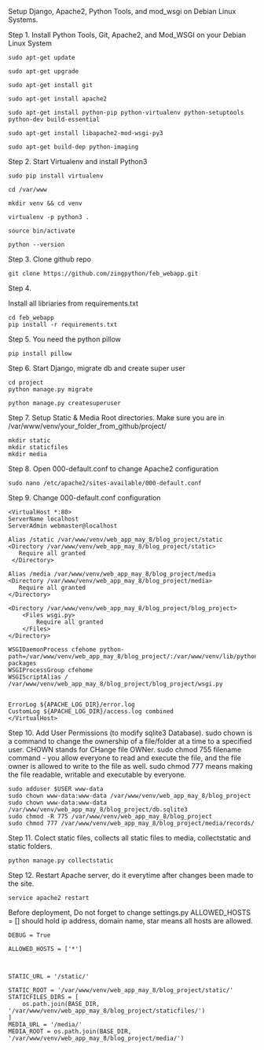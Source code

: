 Setup Django, Apache2, Python Tools, and mod_wsgi on Debian Linux Systems.

Step 1. Install Python Tools, Git, Apache2, and Mod_WSGI on your Debian Linux System

```
sudo apt-get update

sudo apt-get upgrade

sudo apt-get install git

sudo apt-get install apache2

sudo apt-get install python-pip python-virtualenv python-setuptools python-dev build-essential

sudo apt-get install libapache2-mod-wsgi-py3

sudo apt-get build-dep python-imaging

```

Step 2. Start Virtualenv and install Python3
```
sudo pip install virtualenv 

cd /var/www

mkdir venv && cd venv

virtualenv -p python3 .

source bin/activate

python --version
```

Step 3. Clone github repo
```
git clone https://github.com/zingpython/feb_webapp.git

```

Step 4.

Install all libriaries from requirements.txt
```
cd feb_webapp
pip install -r requirements.txt
```

Step 5.
You need the python pillow
```
pip install pillow
```

Step 6.
Start Django, migrate db and create super user
```
cd project
python manage.py migrate

python manage.py createsuperuser 
```

Step 7. 
Setup Static & Media Root directories.
Make sure you are in /var/www/venv/your_folder_from_github/project/
```
mkdir static
mkdir staticfiles
mkdir media
```

Step 8.
Open 000-default.conf to change Apache2 configuration
```
sudo nano /etc/apache2/sites-available/000-default.conf
```

Step 9.
Change 000-default.conf configuration
```
<VirtualHost *:80>
ServerName localhost
ServerAdmin webmaster@localhost

Alias /static /var/www/venv/web_app_may_8/blog_project/static
<Directory /var/www/venv/web_app_may_8/blog_project/static>
   Require all granted
 </Directory>

Alias /media /var/www/venv/web_app_may_8/blog_project/media
<Directory /var/www/venv/web_app_may_8/blog_project/media>
   Require all granted
</Directory>

<Directory /var/www/venv/web_app_may_8/blog_project/blog_project>
    <Files wsgi.py>
        Require all granted
    </Files>
</Directory>

WSGIDaemonProcess cfehome python-path=/var/www/venv/web_app_may_8/blog_project/:/var/www/venv/lib/python3.4/site-packages
WSGIProcessGroup cfehome
WSGIScriptAlias / /var/www/venv/web_app_may_8/blog_project/blog_project/wsgi.py


ErrorLog ${APACHE_LOG_DIR}/error.log
CustomLog ${APACHE_LOG_DIR}/access.log combined
</VirtualHost>
```

Step 10.
Add User Permissions (to modify sqlite3 Database).
sudo chown is a command to change the ownership of a file/folder at a time to a specified user. CHOWN stands for CHange file OWNer.
sudo chmod 755 filename command - you allow everyone to read and execute the file, and the file owner is allowed to write to the file as well. 
sudo chmod 777 means making the file readable, writable and executable by everyone.
```
sudo adduser $USER www-data
sudo chown www-data:www-data /var/www/venv/web_app_may_8/blog_project
sudo chown www-data:www-data /var/www/venv/web_app_may_8/blog_project/db.sqlite3
sudo chmod -R 775 /var/www/venv/web_app_may_8/blog_project
sudo chmod 777 /var/www/venv/web_app_may_8/blog_project/media/records/
```

Step 11.
Colect static files, collects all static files to media, collectstatic and static folders.
```
python manage.py collectstatic
```

Step 12.
Restart Apache server, do it everytime after changes been made to the site.
```
service apache2 restart
```

Before deployment, Do not forget to change settings.py
ALLOWED_HOSTS = [] should hold ip address, domain name, star means all hosts are allowed.
```
DEBUG = True

ALLOWED_HOSTS = ['*']



STATIC_URL = '/static/'
              
STATIC_ROOT = '/var/www/venv/web_app_may_8/blog_project/static/'
STATICFILES_DIRS = [
    os.path.join(BASE_DIR, '/var/www/venv/web_app_may_8/blog_project/staticfiles/')
]
MEDIA_URL = '/media/'
MEDIA_ROOT = os.path.join(BASE_DIR, '/var/www/venv/web_app_may_8/blog_project/media/')
```


